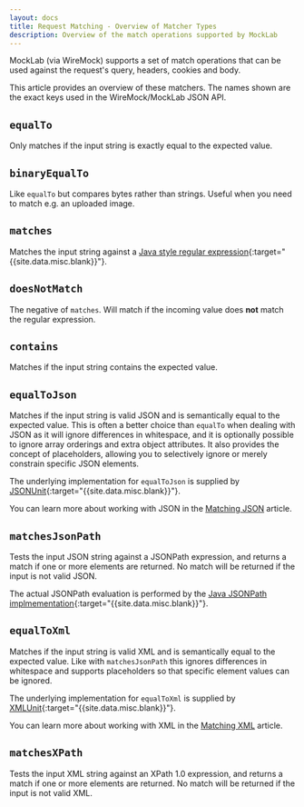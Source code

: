 ```yaml
---
layout: docs
title: Request Matching - Overview of Matcher Types
description: Overview of the match operations supported by MockLab
---
```


MockLab (via WireMock) supports a set of match operations that can be used against
the request's query, headers, cookies and body.

This article provides an overview of these matchers. The names shown are the exact
keys used in the WireMock/MockLab JSON API.

## `equalTo`

Only matches if the input string is exactly equal to the expected value.

## `binaryEqualTo`

Like `equalTo` but compares bytes rather than strings. Useful when you need to match
e.g. an uploaded image.

## `matches`

Matches the input string against a [Java style regular expression](https://docs.oracle.com/javase/8/docs/api/java/util/regex/Pattern.html){:target="{{site.data.misc.blank}}"}.

## `doesNotMatch`

The negative of `matches`. Will match if the incoming value does **not** match the regular expression.

## `contains`

Matches if the input string contains the expected value.

## `equalToJson`

Matches if the input string is valid JSON and is semantically equal to the expected value.
This is often a better choice than `equalTo` when dealing with JSON as it will ignore
differences in whitespace, and it is optionally possible to ignore array orderings
and extra object attributes. It also provides the concept of placeholders, allowing
you to selectively ignore or merely constrain specific JSON elements.

The underlying implementation for `equalToJson` is supplied by
[JSONUnit](https://github.com/lukas-krecan/JsonUnit){:target="{{site.data.misc.blank}}"}.

You can learn more about working with JSON in the [Matching JSON](/docs/request-matching/json/) article.

## `matchesJsonPath`

Tests the input JSON string against a JSONPath expression, and returns a match if
one or more elements are returned. No match will be returned if the input is not valid
JSON.

The actual JSONPath evaluation is performed by the [Java JSONPath implmementation]([JSONPath](https://github.com/json-path/JsonPath)){:target="{{site.data.misc.blank}}"}.

## `equalToXml`

Matches if the input string is valid XML and is semantically equal to the expected value.
Like with `matchesJsonPath` this ignores differences in whitespace and supports placeholders
so that specific element values can be ignored.

The underlying implementation for `equalToXml` is supplied by
[XMLUnit](https://www.xmlunit.org/){:target="{{site.data.misc.blank}}"}.

You can learn more about working with XML in the [Matching XML](/docs/request-matching/xml/) article.

## `matchesXPath`

Tests the input XML string against an XPath 1.0 expression, and returns a match if
one or more elements are returned. No match will be returned if the input is not valid
XML.
